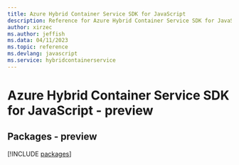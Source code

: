 ```yaml
---
title: Azure Hybrid Container Service SDK for JavaScript
description: Reference for Azure Hybrid Container Service SDK for JavaScript
author: xirzec
ms.author: jeffish
ms.data: 04/11/2023
ms.topic: reference
ms.devlang: javascript
ms.service: hybridcontainerservice
---
```

# Azure Hybrid Container Service SDK for JavaScript - preview
## Packages - preview
[!INCLUDE [packages](hybrid-container-service-index.md)]